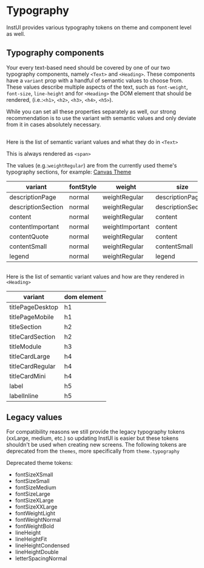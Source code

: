 
# Typography

InstUI provides various typography tokens on theme and component level as well.

## Typography components

Your every text-based need should be covered by one of our two typography components, namely `<Text>` and `<Heading>`.
These components have a `variant` prop with a handful of semantic values to choose from. These values describe multiple aspects of the text, such as `font-weight`, `font-size`, `line-height` and for `<Heading>` the DOM element that should be rendered, (i.e.:`<h1>`, `<h2>`, `<h3>`, `<h4>`, `<h5>`).

While you can set all these properties separately as well, our strong recommendation is to use the variant with semantic values and only deviate from it in cases absolutely necessary.

## <Text>

Here is the list of semantic variant values and what they do in `<Text>`

This is always rendered as `<span>`

The values (e.g.:`weightRegular`) are from the currently used theme's typography sections, for example:
[Canvas Theme](https://instructure.design/#canvas)

| variant            | fontStyle | weight          | size               | lineHeight    |
| ------------------ | --------- | --------------- | ------------------ | ------------- |
| descriptionPage    | normal    | weightRegular   | descriptionPage    | lineHeight150 |
| descriptionSection | normal    | weightRegular   | descriptionSection | lineHeight150 |
| content            | normal    | weightRegular   | content            | lineHeight150 |
| contentImportant   | normal    | weightImportant | content            | lineHeight150 |
| contentQuote       | normal    | weightRegular   | content            | lineHeight150 |
| contentSmall       | normal    | weightRegular   | contentSmall       | lineHeight150 |
| legend             | normal    | weightRegular   | legend             | lineHeight150 |

## <Heading>

Here is the list of semantic variant values and how are they rendered in `<Heading>`

| variant          | dom element |
| ---------------- | ----------- |
| titlePageDesktop | h1          |
| titlePageMobile  | h1          |
| titleSection     | h2          |
| titleCardSection | h2          |
| titleModule      | h3          |
| titleCardLarge   | h4          |
| titleCardRegular | h4          |
| titleCardMini    | h4          |
| label            | h5          |
| labelInline      | h5          |

## Legacy values

For compatibility reasons we still provide the legacy typography tokens (xxLarge, medium, etc.) so updating InstUI is easier but these tokens shouldn't be used when creating new screens. The following tokens are deprecated from the `themes`, more specifically from `theme.typography`

Deprecated theme tokens:

- fontSizeXSmall
- fontSizeSmall
- fontSizeMedium
- fontSizeLarge
- fontSizeXLarge
- fontSizeXXLarge
- fontWeightLight
- fontWeightNormal
- fontWeightBold
- lineHeight
- lineHeightFit
- lineHeightCondensed
- lineHeightDouble
- letterSpacingNormal


